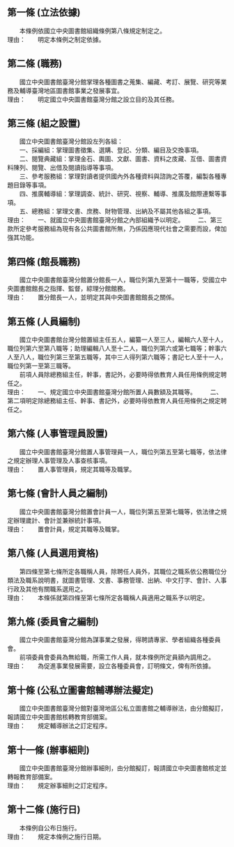 第一條 (立法依據)
-----------------
　　本條例依國立中央圖書館組織條例第八條規定制定之。  
理由：　　明定本條例之制定依據。

第二條 (職務)
-------------
　　國立中央圖書館臺灣分館掌理各種圖書之蒐集、編藏、考訂、展覽、研究等業務及輔導臺灣地區圖書館事業之發展事宜。  
理由：　　明定國立中央圖書館臺灣分館之設立目的及其任務。

第三條 (組之設置)
-----------------
　　國立中央圖書館臺灣分館設左列各組：  
　　一、採編組：掌理圖書徵集、選購、登記、分類、編目及交換事項。  
　　二、閱覽典藏組：掌理金石、輿圖、文獻、圖書、資料之庋藏、互借、圖書資料陳列、閱覽、出借及閱讀指導等事項。  
　　三、參考服務組：掌理對讀者提供國內外各種資料與諮詢之答覆，編製各種專題目錄等事項。  
　　四、推廣輔導組：掌理調查、統計、研究、視察、輔導、推廣及館際連繫等事項。  
　　五、總務組：掌理文書、庶務、財物管理、出納及不屬其他各組之事項。  
理由：　　一、就國立中央圖書館臺灣分館之內部組織予以明定。
　　二、第三款所定參考服務組為現有各公共圖書館所無，乃係因應現代社會之需要而設，俾加強其功能。

第四條 (館長職務)
-----------------
　　國立中央圖書館臺灣分館置分館長一人，職位列第九至第十一職等，受國立中央圖書館館長之指揮、監督，綜理分館館務。  
理由：　　置分館長一人，並明定其與中央圖書館館長之關係。

第五條 (人員編制)
-----------------
　　國立中央圖書館台灣分館置組主任五人，編纂一人至三人，編輯六人至十人，職位列第六至第八職等；助理編輯八人至十二人，職位列第六或第七職等；幹事六人至八人，職位列第三至第五職等，其中三人得列第六職等；書記七人至十一人，職位列第一至第三職等。  
　　前項人員除總務組主任，幹事，書記外，必要時得依教育人員任用條例規定聘任之。  
理由：　　一、規定國立中央圖書館臺灣分館所置人員數額及其職等。
　　二、第二項明定除總務組主任、幹事、書記外，必要時得依教育人員任用條例之規定聘任之。

第六條 (人事管理員設置)
-----------------------
　　國立中央圖書館臺灣分館置人事管理員一人，職位列第五至第七職等，依法律之規定辦理人事管理及人事查核事項。  
理由：　　置人事管理員，規定其職等及職掌。

第七條 (會計人員之編制)
-----------------------
　　國立中央圖書館臺灣分館置會計員一人，職位列第五至第七職等，依法律之規定辦理歲計、會計並兼辦統計事項。  
理由：　　置會計員，規定其職等及職掌。

第八條 (人員選用資格)
---------------------
　　第四條至第七條所定各職稱人員，除聘任人員外，其職位之職系依公務職位分類法及職系說明書，就圖書管理、文書、事務管理、出納、中文打字、會計、人事行政及其他有關職系選用之。  
理由：　　本條係就第四條至第七條所定各職稱人員適用之職系予以明定。

第九條 (委員會之編制)
---------------------
　　國立中央圖書館臺灣分館為謀事業之發展，得聘請專家、學者組織各種委員會。  
　　前項委員會委員為無給職，所需工作人員，就本條例所定員額內調用之。  
理由：　　為促進事業發展需要，設立各種委員會，訂明條文，俾有所依據。

第十條 (公私立圖書館輔導辦法擬定)
---------------------------------
　　國立中央圖書館臺灣分館對臺灣地區公私立圖書館之輔導辦法，由分館擬訂，報請國立中央圖書館核轉教育部備案。  
理由：　　規定輔導辦法之訂定程序。

第十一條 (辦事細則)
-------------------
　　國立中央圖書館臺灣分館辦事細則，由分館擬訂，報請國立中央圖書館核定並轉報教育部備案。  
理由：　　規定辦事細則之訂定程序。

第十二條 (施行日)
-----------------
　　本條例自公布日施行。  
理由：　　規定本條例之施行日期。